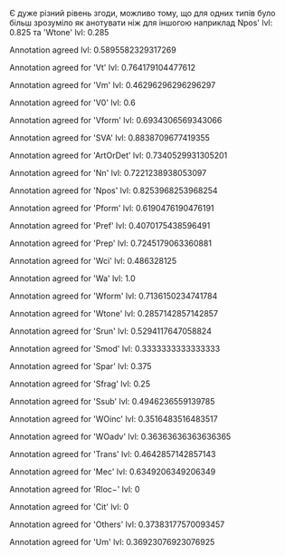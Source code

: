 Є дуже різний рівень згоди, можливо тому, що для одних типів було більш зрозуміло як анотувати ніж для іншогою
наприклад Npos' lvl: 0.825
та 'Wtone' lvl: 0.285


Annotation agreed lvl: 0.5895582329317269

Annotation agreed for 'Vt' lvl: 0.764179104477612

Annotation agreed for 'Vm' lvl: 0.46296296296296297

Annotation agreed for 'V0' lvl: 0.6

Annotation agreed for 'Vform' lvl: 0.6934306569343066

Annotation agreed for 'SVA' lvl: 0.8838709677419355

Annotation agreed for 'ArtOrDet' lvl: 0.7340529931305201

Annotation agreed for 'Nn' lvl: 0.7221238938053097

Annotation agreed for 'Npos' lvl: 0.8253968253968254

Annotation agreed for 'Pform' lvl: 0.6190476190476191

Annotation agreed for 'Pref' lvl: 0.4070175438596491

Annotation agreed for 'Prep' lvl: 0.7245179063360881

Annotation agreed for 'Wci' lvl: 0.486328125

Annotation agreed for 'Wa' lvl: 1.0

Annotation agreed for 'Wform' lvl: 0.7136150234741784

Annotation agreed for 'Wtone' lvl: 0.2857142857142857

Annotation agreed for 'Srun' lvl: 0.5294117647058824

Annotation agreed for 'Smod' lvl: 0.3333333333333333

Annotation agreed for 'Spar' lvl: 0.375

Annotation agreed for 'Sfrag' lvl: 0.25

Annotation agreed for 'Ssub' lvl: 0.4946236559139785

Annotation agreed for 'WOinc' lvl: 0.3516483516483517

Annotation agreed for 'WOadv' lvl: 0.36363636363636365

Annotation agreed for 'Trans' lvl: 0.4642857142857143

Annotation agreed for 'Mec' lvl: 0.6349206349206349

Annotation agreed for 'Rloc−' lvl: 0

Annotation agreed for 'Cit' lvl: 0

Annotation agreed for 'Others' lvl: 0.37383177570093457

Annotation agreed for 'Um' lvl: 0.36923076923076925